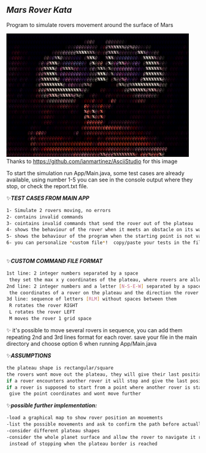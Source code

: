 ## _Mars Rover Kata_
Program to simulate rovers movement around the surface of Mars

![](assets/walle.gif) Thanks to https://github.com/ianmartinez/AsciiStudio for this image 


To start the simulation run App/Main.java, some test cases are already available,
using number 1-5  you can see in the console output where they stop, or check the report.txt file.

✨***TEST CASES FROM MAIN APP***
```sh
1- Simulate 2 rovers moving, no errors
2- contains invalid commands
3- cointains invalid commands that send the rover out of the plateau
4- shows the behaviour of the rover when it meets an obstacle on its way
5- shows the behaviour of the program when the starting point is not valid
6- you can personalize *custom file*!  copy/paste your tests in the file autotest/custom.txt 
  
```
✨***CUSTOM COMMAND FILE FORMAT***
```sh
1st line: 2 integer numbers separated by a space
 they set the max x y coordinates of the plateau, where rovers are allowed to move
2nd line: 2 integer numbers and a letter [N-S-E-W] separated by a space
 the coordinates of a rover on the plateau and the direction the rover is facing
3d line: sequence of letters [RLM] without spaces between them 
 R rotates the rover RIGHT 
 L rotates the rover LEFT
 M moves the rover 1 grid space 
```
✨
it's possible to move several rovers in sequence, you can add them repeating 2nd and 3rd lines format for each rover.
save your file in the main directory and choose option 6 when running App/Main.java

✨***ASSUMPTIONS***
```sh
the plateau shape is rectangular/square
the rovers wont move out the plateau, they will give their last position and ignore further commands
if a rover encounters another rover it will stop and give the last position and an error message
if a rover is supposed to start from a point where another rover is standing, it will move to a next available point,
 give the point coordinates and wont move further
```
✨***possible further implementation:***
```sh
-load a graphical map to show rover position an movements
-list the possible movements and ask to confirm the path before actually moving the rover, instead of moving it step by step
-consider different plateau shapes
-consider the whole planet surface and allow the rover to navigate it restarting from coordinates 0,0 
 instead of stopping when the plateau border is reached
 ```

